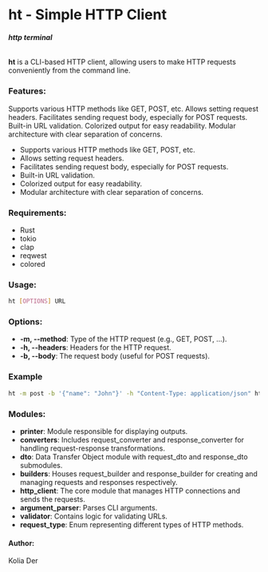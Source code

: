 # ht - Simple HTTP Client
###### **http terminal**
**ht** is a CLI-based HTTP client, allowing users to make HTTP requests conveniently from the command line.
### **Features:**
Supports various HTTP methods like GET, POST, etc.
Allows setting request headers.
Facilitates sending request body, especially for POST requests.
Built-in URL validation.
Colorized output for easy readability.
Modular architecture with clear separation of concerns.
- Supports various HTTP methods like GET, POST, etc.
- Allows setting request headers.
- Facilitates sending request body, especially for POST requests.
- Built-in URL validation.
- Colorized output for easy readability.
- Modular architecture with clear separation of concerns.
### **Requirements:**
 - Rust
 - tokio
 - clap
 - reqwest
 - colored
### **Usage:**
```sh
ht [OPTIONS] URL
```
### **Options:**
- **-m, --method**: Type of the HTTP request (e.g., GET, POST, ...).
- **-h, --headers**: Headers for the HTTP request.
- **-b, --body**: The request body (useful for POST requests).
### **Example**
```sh
ht -m post -b '{"name": "John"}' -h "Content-Type: application/json" https://api.example.com/users
```
### **Modules:**
 - **printer**: Module responsible for displaying outputs.
 - **converters**: Includes request_converter and response_converter for handling request-response transformations.
 - **dto**: Data Transfer Object module with request_dto and response_dto submodules.
 - **builders**: Houses request_builder and response_builder for creating and managing requests and responses respectively.
 - **http_client**: The core module that manages HTTP connections and sends the requests.
 - **argument_parser**: Parses CLI arguments.
 - **validator**: Contains logic for validating URLs.
 - **request_type**: Enum representing different types of HTTP methods.
#### Author: 
Kolia Der









